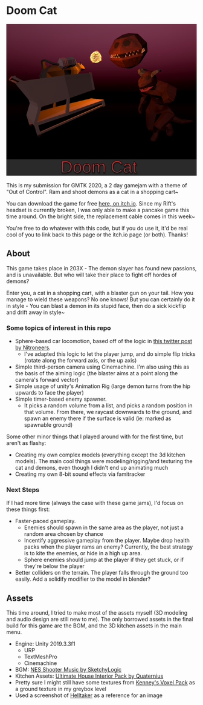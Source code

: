 # Doom Cat

<p align="center">
    <img src="./ReadmeContents/Coverart.png">
</p>

This is my submission for GMTK 2020, a 2 day gamejam with a theme of "Out of Control". Ram and shoot demons as a cat in a shopping cart~

You can download the game for free [here, on itch.io](https://request.itch.io/doom-cat). Since my Rift's headset is currently broken, I was only able to make a pancake game this time around. 
On the bright side, the replacement cable comes in this week~

You're free to do whatever with this code, but if you do use it, it'd be real cool of you to link back to this page or the itch.io page (or both). Thanks!

## About

This game takes place in 203X - The demon slayer has found new passions, and is unavailable. But who will take their place to fight off hordes of demons?

Enter you, a cat in a shopping cart, with a blaster gun on your tail. How you manage to wield these weapons? No one knows! But you can certainly do it in style -
You can blast a demon in its stupid face, then do a sick kickflip and drift away in style~

### Some topics of interest in this repo

  * Sphere-based car locomotion, based off of the logic in [this twitter post by Nitroneers](https://twitter.com/Nitroneers/status/1238779466832363520).
    * I've adapted this logic to let the player jump, and do simple flip tricks (rotate along the forward axis, or the up axis)
  * Simple third-person camera using Cinemachine. I'm also using this as the basis of the aiming logic (the blaster aims at a point along the camera's forward vector)
  * Simple usage of unity's Animation Rig (large demon turns from the hip upwards to face the player)
  * Simple timer-based enemy spawner. 
    * It picks a random volume from a list, and picks a random position in that volume. From there, we raycast downwards to the ground, and spawn an enemy there if the surface is valid (ie: marked as spawnable ground)
 
Some other minor things that I played around with for the first time, but aren't as flashy:
  * Creating my own complex models (everything except the 3d kitchen models). The main cool things were modeling/rigging/and texturing the cat and demons, even though I didn't end up animating much
  * Creating my own 8-bit sound effects via famitracker
  
### Next Steps

If I had more time (always the case with these game jams), I'd focus on these things first:
  * Faster-paced gameplay. 
    * Enemies should spawn in the same area as the player, not just a random area chosen by chance
    * Incentify aggressive gameplay from the player. Maybe drop health packs when the player rams an enemy? Currently, the best strategy is to kite the enemies, or hide in a high up area.
    * Sphere enemies should jump at the player if they get stuck, or if they're below the player
  * Better colliders on the terrain. The player falls through the ground too easily. Add a solidify modifier to the model in blender?

## Assets

This time around, I tried to make most of the assets myself (3D modeling and audio design are still new to me). The only borrowed assets in the final build for this game are the BGM, and the 3D kitchen assets in the main menu.

  * Engine: Unity 2019.3.3f1
	  * URP
	  * TextMeshPro
    * Cinemachine
  * BGM: [NES Shooter Music by SketchyLogic](https://opengameart.org/content/nes-shooter-music-5-tracks-3-jingles)
  * Kitchen Assets: [Ultimate House Interior Pack by Quaternius](https://www.patreon.com/posts/ultimate-house-38448096)
  * Pretty sure I might still have some textures from [Kenney's Voxel Pack](https://www.kenney.nl/assets/voxel-pack) as a ground texture in my greybox level
  * Used a screenshot of [Helltaker](https://store.steampowered.com/app/1289310/Helltaker/) as a reference for an image

